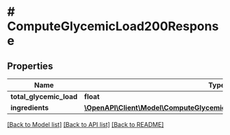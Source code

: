 # # ComputeGlycemicLoad200Response

## Properties

Name | Type | Description | Notes
------------ | ------------- | ------------- | -------------
**total_glycemic_load** | **float** |  |
**ingredients** | [**\OpenAPI\Client\Model\ComputeGlycemicLoad200ResponseIngredientsInner[]**](ComputeGlycemicLoad200ResponseIngredientsInner.md) |  |

[[Back to Model list]](../../README.md#models) [[Back to API list]](../../README.md#endpoints) [[Back to README]](../../README.md)
